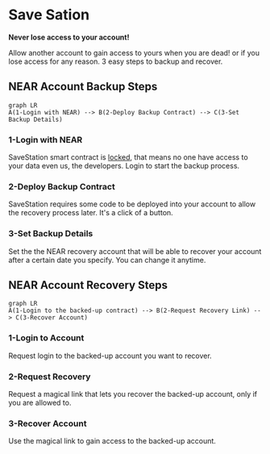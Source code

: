 # Save Sation

**Never lose access to your account!**

Allow another account to gain access to yours when you are dead! or if you lose access for any reason. 3 easy steps to  backup  and  recover.

## NEAR Account Backup Steps
```mermaid
graph LR
A(1-Login with NEAR) --> B(2-Deploy Backup Contract) --> C(3-Set Backup Details)
```
### 1-Login with NEAR
SaveStation smart contract is  [locked](https://explorer.testnet.near.org/accounts/savestation.testnet), that means no one have access to your data even us, the developers. Login to start the backup process.

 ### 2-Deploy Backup Contract
SaveStation requires some code to be deployed into your account to allow the recovery process later. It's a click of a button.

### 3-Set Backup Details
Set the the NEAR recovery account that will be able to recover your account after a certain date you specify. You can change it anytime.

## NEAR Account Recovery Steps
```mermaid
graph LR
A(1-Login to the backed-up contract) --> B(2-Request Recovery Link) --> C(3-Recover Account)
```
### 1-Login to Account
Request login to the backed-up account you want to recover.

### 2-Request Recovery
Request a magical link that lets you recover the backed-up account, only if you are allowed to.

### 3-Recover Account
Use the magical link to gain access to the backed-up account.
